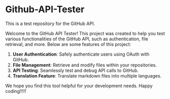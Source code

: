 # Github-API-Tester

This is a test repository for the GitHub API.

Welcome to the GitHub API Tester! This project was created to help you test various functionalities of the GitHub API, such as authentication, file retrieval, and more. Below are some features of this project:

1. **User Authentication**: Safely authenticate users using OAuth with GitHub.
2. **File Management**: Retrieve and modify files within your repositories.
3. **API Testing**: Seamlessly test and debug API calls to GitHub.
4. **Translation Feature**: Translate markdown files into multiple languages.

We hope you find this tool helpful for your development needs. Happy coding!!!!!
